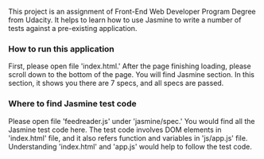 This project is an assignment of Front-End Web Developer Program Degree from Udacity. It helps to learn how to use Jasmine to write a number of tests against a pre-existing application.

### How to run this application

First, please open file 'index.html.' After the page finishing loading, please scroll down to the bottom of the page. You will find Jasmine section. In this section, it shows you there are 7 specs, and all specs are passed.

### Where to find Jasmine test code

Please open file 'feedreader.js' under 'jasmine/spec.' You would find all the Jasmine test code here. The test code involves DOM elements in 'index.html' file, and it also refers function and variables in 'js/app.js' file. Understanding 'index.html' and 'app.js' would help to follow the test code.

